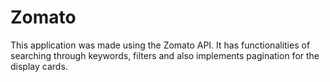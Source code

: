 # Zomato
This application was made using the Zomato API. It has functionalities of searching through keywords, filters and also implements pagination for the display cards.
